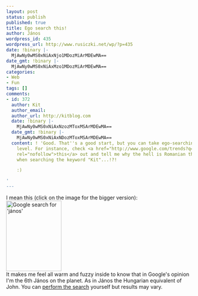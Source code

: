 ```yaml
---
layout: post
status: publish
published: true
title: Ego search this!
author: János
wordpress_id: 435
wordpress_url: http://www.rusiczki.net/wp/?p=435
date: !binary |-
  MjAwNy0wMS0xNiAxNjo1MDozMiArMDEwMA==
date_gmt: !binary |-
  MjAwNy0wMS0xNiAxMzo1MDozMiArMDEwMA==
categories:
- Web
- Fun
tags: []
comments:
- id: 372
  author: Kit
  author_email: 
  author_url: http://kitblog.com
  date: !binary |-
    MjAwNy0wMS0xNiAxNzozMToxMSArMDEwMA==
  date_gmt: !binary |-
    MjAwNy0wMS0xNiAxNDozMToxMSArMDEwMA==
  content: ! 'Good. That''s a good start, but you can take ego-searching to the next
    level. For instance, check <a href="http://www.google.com/trends?q=kit&ctab=2&sa=N"
    rel="nofollow">this</a> out and tell me why the hell is Romanian the top language
    when searching the keyword "Kit"...!?!

    :)

'
---
```

<p>I mean this (click on the image for the bigger version):<br />
<a href="http://www.rusiczki.net/blog/blogpics/google_search_for_janos.php"><img src="http://www.rusiczki.net/blog/blogpics/google_search_for_janos-thumb.png" width="150" height="191" border="0" alt="Google search for 'j&aacute;nos'" class="image" /></a><br />
It makes me feel all warm and fuzzy inside to know that in Google's opinion I'm the 6th J&aacute;nos on the planet. As in J&aacute;nos the Hungarian equivalent of John. You can <a href="http://www.google.com/search?q=janos">perform the search</a> yourself but results may vary.</p>
